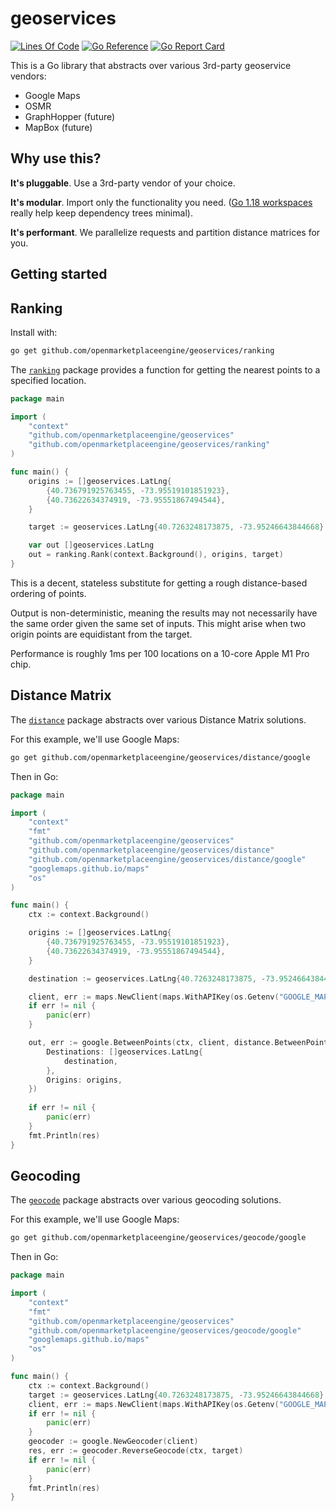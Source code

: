 # geoservices

[![Lines Of Code](https://tokei.rs/b1/github/openmarketplaceengine/geoservices?category=code)](https://github.com/openmarketplaceengine/geoservices)
[![Go Reference](https://pkg.go.dev/badge/github.com/openmarketplaceengine/geoservices.svg)](https://pkg.go.dev/github.com/openmarketplaceengine/geoservices)
[![Go Report Card](https://goreportcard.com/badge/github.com/openmarketplaceengine/geoservices)](https://goreportcard.com/report/github.com/openmarketplaceengine/geoservices)

This is a Go library that abstracts over various 3rd-party geoservice vendors:
* Google Maps
* OSMR
* GraphHopper (future)
* MapBox (future)

## Why use this?
**It's pluggable**. Use a 3rd-party vendor of your choice.

**It's modular**. Import only the functionality you need. ([Go 1.18 workspaces](https://go.dev/blog/get-familiar-with-workspaces) 
really help keep dependency trees minimal).

**It's performant**. We parallelize requests and partition distance 
matrices for you.

## Getting started

## Ranking
Install with:
```bash
go get github.com/openmarketplaceengine/geoservices/ranking
```

The [`ranking`](./ranking) package provides a function for getting the nearest 
points to a specified location.
```go
package main

import (
	"context"
	"github.com/openmarketplaceengine/geoservices"
	"github.com/openmarketplaceengine/geoservices/ranking"
)

func main() {
	origins := []geoservices.LatLng{
		{40.736791925763455, -73.95519101851923},
		{40.73622634374919, -73.95551867494544},
	}

	target := geoservices.LatLng{40.7263248173875, -73.95246643844668}

	var out []geoservices.LatLng
	out = ranking.Rank(context.Background(), origins, target)
}
```

This is a decent, stateless substitute for getting a rough distance-based 
ordering of points.

Output is non-deterministic, meaning the results may not necessarily have the 
same order given the same set of inputs. This might arise when two origin points
are equidistant from the target.

Performance is roughly 1ms per 100 locations on a 10-core Apple M1 Pro chip.

## Distance Matrix
The [`distance`](./distance) package abstracts over various Distance Matrix 
solutions.

For this example, we'll use Google Maps:
```bash
go get github.com/openmarketplaceengine/geoservices/distance/google
```

Then in Go:
```go
package main

import (
	"context"
	"fmt"
	"github.com/openmarketplaceengine/geoservices"
	"github.com/openmarketplaceengine/geoservices/distance"
	"github.com/openmarketplaceengine/geoservices/distance/google"
	"googlemaps.github.io/maps"
	"os"
)

func main() {
	ctx := context.Background()

	origins := []geoservices.LatLng{
		{40.736791925763455, -73.95519101851923},
		{40.73622634374919, -73.95551867494544},
	}

	destination := geoservices.LatLng{40.7263248173875, -73.95246643844668}

	client, err := maps.NewClient(maps.WithAPIKey(os.Getenv("GOOGLE_MAPS_API_KEY")))
	if err != nil {
		panic(err)
	}

	out, err := google.BetweenPoints(ctx, client, distance.BetweenPointsInput{
		Destinations: []geoservices.LatLng{
			destination,
		},
		Origins: origins,
	})
	
	if err != nil {
		panic(err)
	}
	fmt.Println(res)
}
```

## Geocoding
The [`geocode`](./geocode) package abstracts over various geocoding solutions.

For this example, we'll use Google Maps:
```bash
go get github.com/openmarketplaceengine/geoservices/geocode/google
```

Then in Go:
```go
package main

import (
	"context"
	"fmt"
	"github.com/openmarketplaceengine/geoservices"
	"github.com/openmarketplaceengine/geoservices/geocode/google"
	"googlemaps.github.io/maps"
	"os"
)

func main() {
	ctx := context.Background()
	target := geoservices.LatLng{40.7263248173875, -73.95246643844668}
	client, err := maps.NewClient(maps.WithAPIKey(os.Getenv("GOOGLE_MAPS_API_KEY")))
	if err != nil {
		panic(err)
	}
	geocoder := google.NewGeocoder(client)
	res, err := geocoder.ReverseGeocode(ctx, target)
	if err != nil {
		panic(err)
	}
	fmt.Println(res)
}
```